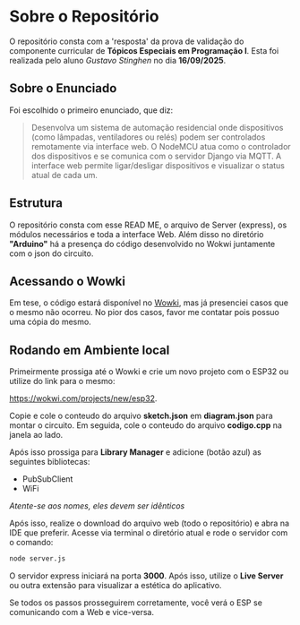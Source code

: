 # Sobre o Repositório

O repositório consta com a 'resposta' da prova de validação do componente curricular de **Tópicos Especiais em Programação I**. Esta foi realizada pelo aluno *Gustavo Stinghen* no dia **16/09/2025**.

## Sobre o Enunciado

Foi escolhido o primeiro enunciado, que diz:

> Desenvolva um sistema de automação residencial onde
dispositivos (como lâmpadas, ventiladores ou relés) podem ser
controlados remotamente via interface web. O NodeMCU atua
como o controlador dos dispositivos e se comunica com o servidor
Django via MQTT. A interface web permite ligar/desligar
dispositivos e visualizar o status atual de cada um.

## Estrutura

O repositório consta com esse READ ME, o arquivo de Server (express), os módulos necessários e toda a interface Web. Além disso no diretório **"Arduino"** há a presença do código desenvolvido no Wokwi juntamente com o json do circuito.

## Acessando o Wowki

Em tese, o código estará disponível no [Wowki](https://wokwi.com/projects/442281521046333441), mas já presenciei casos que o mesmo não ocorreu. No pior dos casos, favor me contatar pois possuo uma cópia do mesmo.

## Rodando em Ambiente local

Primeirmente prossiga até o Wowki e crie um novo projeto com o ESP32 ou utilize do link para o mesmo:

https://wokwi.com/projects/new/esp32.

Copie e cole o conteudo do arquivo **sketch.json** em **diagram.json** para montar o circuito. Em seguida, cole o conteudo do arquivo **codigo.cpp** na janela ao lado. 

Após isso prossiga para **Library Manager** e adicione (botão azul) as seguintes bibliotecas:

* PubSubClient
* WiFi

*Atente-se aos nomes, eles devem ser idênticos*

Após isso, realize o download do arquivo web (todo o repositório) e abra na IDE que preferir. Acesse via terminal o diretório atual e rode o servidor com o comando:

```bash
node server.js
```

O servidor express iniciará na porta **3000**. Após isso, utilize o **Live Server** ou outra extensão para visualizar a estética do aplicativo.

Se todos os passos prosseguirem corretamente, você verá o ESP se comunicando com a Web e vice-versa.